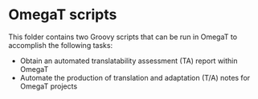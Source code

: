 # OmegaT scripts

This folder contains two Groovy scripts that can be run in OmegaT to accomplish the following tasks:

* Obtain an automated translatability assessment (TA) report within OmegaT
* Automate the production of translation and adaptation (T/A) notes for OmegaT projects
